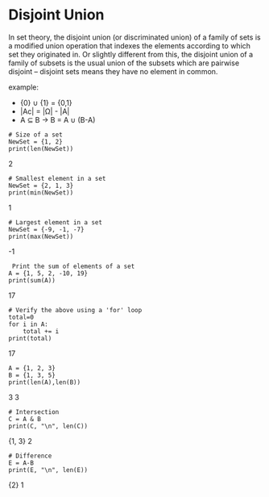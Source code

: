 # Disjoint Union

In set theory, the disjoint union (or discriminated union) of a family of sets is a modified union operation that indexes the elements according to which set they originated in. Or slightly different from this, the disjoint union of a family of subsets is the usual union of the subsets which are pairwise disjoint – disjoint sets means they have no element in common. 

example: 
  - {0} ∪ {1} = {0,1}
  - |Ac| = |Ω| - |A|
  - A ⊆ B -> B = A ∪ (B-A)
 
```
# Size of a set
NewSet = {1, 2}
print(len(NewSet))
```
2
```
# Smallest element in a set
NewSet = {2, 1, 3}
print(min(NewSet))
```
1
```
# Largest element in a set
NewSet = {-9, -1, -7}
print(max(NewSet))
```
-1
```
 Print the sum of elements of a set
A = {1, 5, 2, -10, 19}
print(sum(A))
```
17
```
# Verify the above using a 'for' loop
total=0
for i in A:
    total += i
print(total)
```
17
```
A = {1, 2, 3}
B = {1, 3, 5}
print(len(A),len(B))
```
3 3
```
# Intersection
C = A & B
print(C, "\n", len(C))
```
{1, 3} 
 2
 ```
 # Difference
E = A-B
print(E, "\n", len(E))
```
{2} 
 1
